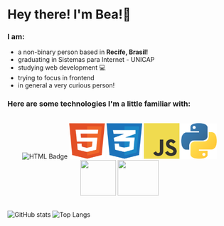 # Hey there! I'm Bea!👋

### **I am**:
- a non-binary person based in **Recife, Brasil!** 
- graduating in Sistemas para Internet - UNICAP
- studying web development 💻
- trying to focus in frontend 
- in general a very curious person!


### Here are some technologies I'm a little familiar with:
<br/>
<div align="center">
  <img src="https://img.shields.io/badge/-{html5}-{#E34F26}?logo={html5}&logoColor={white}&style={Flat}" alt="HTML  Badge"/>
  <img src="assets/html-1.svg" width="80px" height="80px">
  <img src="assets/css-3.svg" width="80px" height="80px">
  <img src="assets/logo-javascript.svg" width="80px" height="80px">
  <img src="assets/python-5.svg" width="80px" height="80px">
  <img src="https://cdn.iconscout.com/icon/free/png-256/free-java-3628857-3029997.png" width="80px" height="80px">
  <img src="https://upload.wikimedia.org/wikipedia/commons/thumb/a/a7/React-icon.svg/2300px-React-icon.svg.png" width="92px" height="80px">
</div>
<br/>



![GitHub stats](https://github-readme-stats.vercel.app/api?username=bea-codes&show_icons=true&theme=tokyonight)
![Top Langs](https://github-readme-stats.vercel.app/api/top-langs/?username=bea-codes&theme=tokyonight)
<br/>





